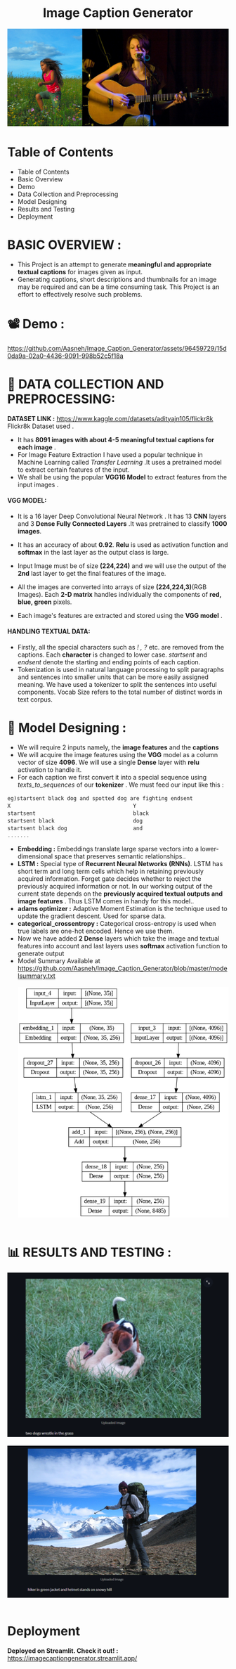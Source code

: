 <h1 align="center">Image Caption Generator</h1>

![Alt text](banner.jpg)
# Table of Contents
- Table of Contents
- Basic Overview
- Demo
- Data Collection and Preprocessing
- Model Designing
- Results and Testing
- Deployment

# BASIC OVERVIEW :
* This Project is an attempt to generate **meaningful and appropriate textual captions** for images given as input.
* Generating captions, short descriptions and thumbnails for an image may be required and can be a time consuming task. This Project is an effort to effectively resolve such problems.<br>

# :film_projector: Demo :
https://github.com/Aasneh/Image_Caption_Generator/assets/96459729/15d0da9a-02a0-4436-9091-998b52c5f18a



# :floppy_disk:  DATA COLLECTION AND PREPROCESSING:
**DATASET LINK :** <https://www.kaggle.com/datasets/adityajn105/flickr8k> Flickr8k Dataset used .<br> 
* It has **8091 images with about 4-5 meaningful textual captions for each image** .<br>
* For Image Feature Extraction I have used a popular technique in Machine Learning called *Transfer Learning* .It uses a pretrained model to extract certain features of the input.<br>
* We shall be using the popular **VGG16 Model** to extract features from the input images .<br>
#### VGG MODEL:
* It is a 16 layer Deep Convolutional Neural Network . It has 13 **CNN** layers and 3 **Dense Fully Connected Layers** .It was pretrained to classify **1000 images**.
* It has an accuracy of about **0.92**. **Relu** is used as activation function and **softmax** in the last layer as the output class is large.
* Input Image must be of size **(224,224)** and we will use the output of the **2nd** last layer to get the final features of the image.<br>

* All the images are converted into arrays of size **(224,224,3)**(RGB Images). Each **2-D matrix** handles individually the components of **red, blue, green** pixels.<br>
* Each image's features are extracted and stored using the **VGG model** .<br>

#### HANDLING TEXTUAL DATA:
* Firstly, all the special characters such as *! , ?* etc. are removed from the captions. Each **character** is changed to lower case. *startsent* and *endsent* denote the starting and ending points of each caption.<br>
* Tokenization is used in natural language processing to split paragraphs and sentences into smaller units that can be more easily assigned meaning.
We have used a tokenizer to split the sentences into useful components. Vocab Size refers to the total number of distinct words in text corpus.

# :pushpin:  Model Designing :

* We will require 2 inputs namely, the **image features** and the **captions**<br>
* We will acquire the image features using the **VGG** model as a column vector of size **4096**. We will use a single **Dense** layer with **relu** activation to handle it.<br>
* For each caption we first convert it into a special sequence using *texts_to_sequences* of our **tokenizer** . We must feed our input like this :<br>

```javascript
eg)startsent black dog and spotted dog are fighting endsent
X                                       Y            
startsent                               black       
startsent black                         dog          
startsent black dog                     and          
.......
```

* **Embedding :** Embeddings translate large sparse vectors into a lower-dimensional space that preserves semantic relationships..<br>
* **LSTM :** Special type of **Recurrent Neural Networks (RNNs)**. LSTM has short term and long term cells which help in retaining previously acquired information.
Forget gate decides whether to reject the previously acquired information or not. In our working output of the current state depends on the **previously acquired textual outputs and image features** . Thus LSTM comes in handy for this model..<br>
* **adams optimizer :** Adaptive Moment Estimation is the technique used to update the gradient descent. Used for sparse data.<br>
* **categorical_crossentropy :** Categorical cross-entropy is used when true labels are one-hot encoded. Hence we use them.<br>
* Now we have added **2 Dense** layers which take the image and textual features into account and last layers uses **softmax** activation function to generate output<br>
* Model Summary Available at <https://github.com/Aasneh/Image_Caption_Generator/blob/master/modelsummary.txt><br><br>
![Alt text](ARCHITECTURE.png)<br><br>
# :bar_chart:  RESULTS AND TESTING :
![Alt text](TEST1.png)
<br>
<br>
![Alt text](TEST2.png)
<br>
<br>
# Deployment
**Deployed on Streamlit. Check it out! :** <https://imagecaptiongenerator.streamlit.app/>
